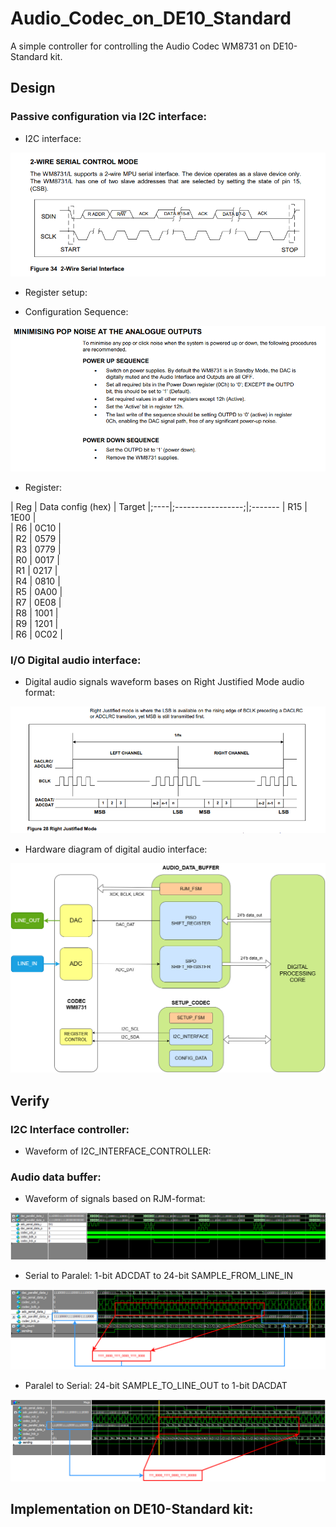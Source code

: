 # Audio_Codec_on_DE10_Standard
A simple controller for controlling the Audio Codec WM8731 on DE10-Standard kit.

## Design
### Passive configuration via I2C interface:
- I2C interface:

![2-Wire_Interface [by ref](ref/WolfsonWM8731.pdf)](doc/pics/2-wire_serial_interface.png)

- Register setup:
 * Configuration Sequence:

![2-Wire_Interface [by ref](ref/WolfsonWM8731.pdf)](doc/pics/PowerUD_Sequence.png)

 * Register:
    
  | Reg | Data config (hex) | Target 
  |;----|;-----------------;|;-------
  | R15 | 1E00              |        
  | R6  | 0C10              |        
  | R2  | 0579              |        
  | R3  | 0779              |        
  | R0  | 0017              |        
  | R1  | 0217              |        
  | R4  | 0810              |        
  | R5  | 0A00              |        
  | R7  | 0E08              |        
  | R8  | 1001              |        
  | R9  | 1201              |        
  | R6  | 0C02              |        

### I/O Digital audio interface:
- Digital audio signals waveform bases on Right Justified Mode audio format:
  
![Right Justified Mode [by ref](ref/WolfsonWM8731.pdf)](doc/pics/RJM_audio.png)

- Hardware diagram of digital audio interface:

![Digital audio dataflow](doc/pics/Datapath_through_Audio_Codec_Controller.png)

## Verify
### I2C Interface controller:
- Waveform of I2C_INTERFACE_CONTROLLER:

### Audio data buffer:
- Waveform of signals based on RJM-format:

![Testbench waveform of RJM digital interface signals](doc/pics/Waveform_RJM_format_Total.png)

  * Serial to Paralel: 1-bit ADCDAT to 24-bit SAMPLE_FROM_LINE_IN
    
![ADC](doc/pics/Waveform_RJM_format_L_zoom_ADC_SIPO.png)

  * Paralel to Serial: 24-bit SAMPLE_TO_LINE_OUT to 1-bit DACDAT

![DAC](doc/pics/Waveform_RJM_format_L_zoom_DAC_PISO.png)


## Implementation on DE10-Standard kit:




